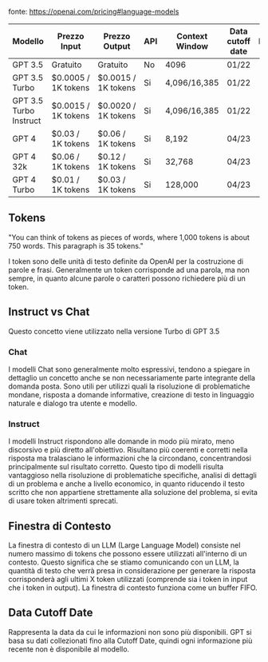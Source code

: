 
fonte: https://openai.com/pricing#language-models

| Modello | Prezzo Input | Prezzo Output | API | Context Window | Data cutoff date | Metodo |
| ---- | ---- | ---- | ---- | ---- | ---- | ---- |
| GPT 3.5 | Gratuito | Gratuito | No | 4096 | 01/22 |  |
| GPT 3.5 Turbo | $0.0005 / 1K tokens | $0.0015 / 1K tokens | Si | 4,096/16,385 | 01/22 |  |
| GPT 3.5 Turbo Instruct | $0.0015 / 1K tokens | $0.0020 / 1K tokens | Si | 4,096/16,385 | 01/22 |  |
| GPT 4 | $0.03 / 1K tokens | $0.06 / 1K tokens | Si | 8,192 | 04/23 |  |
| GPT 4 32k | $0.06 / 1K tokens | $0.12 / 1K tokens | Si | 32,768 | 04/23 |  |
| GPT 4 Turbo | $0.01 / 1K tokens | $0.03 / 1K tokens | Si | 128,000 | 04/23 |  |
## Tokens
"You can think of tokens as pieces of words, where 1,000 tokens is about 750 words. This paragraph is 35 tokens."

I token sono delle unità di testo definite da OpenAI per la costruzione di parole e frasi. Generalmente un token corrisponde ad una parola, ma non sempre, in quanto alcune parole o caratteri possono richiedere più di un token.
## Instruct vs Chat
Questo concetto viene utilizzato nella versione Turbo di GPT 3.5
### Chat
I modelli Chat sono generalmente molto espressivi, tendono a spiegare in dettaglio un concetto anche se non necessariamente parte integrante della domanda posta.
Sono utili per utilizzi quali la risoluzione di problematiche mondane, risposta a domande informative, creazione di testo in linguaggio naturale e dialogo tra utente e modello.
### Instruct
I modelli Instruct rispondono alle domande in modo più mirato, meno discorsivo e più diretto all'obiettivo. Risultano più coerenti e corretti nella risposta ma tralasciano le informazioni che la circondano, concentrandosi principalmente sul risultato corretto. Questo tipo di modelli risulta vantaggioso nella risoluzione di problematiche specifiche, analisi di dettagli di un problema e anche a livello economico, in quanto riducendo il testo scritto che non appartiene strettamente alla soluzione del problema, si evita di usare token altrimenti sprecati.

## Finestra di Contesto
La finestra di contesto di un LLM (Large Language Model) consiste nel numero massimo di tokens che possono essere utilizzati all'interno di un contesto. Questo significa che se stiamo comunicando con un LLM, la quantità di testo che verrà presa in considerazione per generare la risposta corrisponderà agli ultimi X token utilizzati (comprende sia i token in input che i token in output).
La finestra di contesto funziona come un buffer FIFO.
## Data Cutoff Date
Rappresenta la data da cui le informazioni non sono più disponibili. GPT si basa su dati collezionati fino alla Cutoff Date, quindi ogni informazione più recente non è disponibile al modello.
